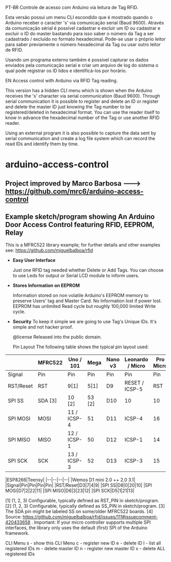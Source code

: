 PT-BR
Controle de acesso com Arduino via leitura de Tag RFID.

Esta versão possui um menu CLI escondido que é mostrado quando o Arduino receber o caracter 's' via comunicação serial (Baud 9600).
Através da comunicação sérial é possível cadastrar e excluir um ID ou cadastrar e excluir o ID do master
bastando para isso saber o número da Tag a ser cadastrado / excluído no formato hexadecimal.
Pode-se usar o próprio leitor para saber previamente o número hexadecimal da Tag ou usar outro leitor de RFID.

Usando um programa externo também é possível capturar os dados enviados pela comunicação serial e criar um arquivo de log
do sistema o qual pode registrar os ID lidos e identificá-los por horário.

EN
Access control with Arduino via RFID Tag reading.

This version has a hidden CLI menu which is shown when the Arduino receives the 's' character via serial communication (Baud 9600).
Through serial communication it is possible to register and delete an ID or register and delete the master ID
just knowing the Tag number to be registered/deleted in hexadecimal format.
You can use the reader itself to know in advance the hexadecimal number of the Tag or use another RFID reader.

Using an external program it is also possible to capture the data sent by serial communication and create a log file
system which can record the read IDs and identify them by time.

# arduino-access-control
   Project improved by Marco Barbosa ---> https://github.com/mrc6/arduino-access-control
   --------------------------------------------------------------------------------------------------------------------
   Example sketch/program showing An Arduino Door Access Control featuring RFID, EEPROM, Relay
   --------------------------------------------------------------------------------------------------------------------
   This is a MFRC522 library example; for further details and other examples see: https://github.com/miguelbalboa/rfid

 * **Easy User Interface**

   Just one RFID tag needed whether Delete or Add Tags. You can choose to use Leds for output or Serial LCD module to inform users.

 * **Stores Information on EEPROM**

   Information stored on non volatile Arduino's EEPROM memory to preserve Users' tag and Master Card. No Information lost
   if power lost. EEPROM has unlimited Read cycle but roughly 100,000 limited Write cycle.

 * **Security**
   To keep it simple we are going to use Tag's Unique IDs. It's simple and not hacker proof.

   @license Released into the public domain.

   Pin Layout
The following table shows the typical pin layout used:

|| MFRC522 |Uno / 101|Mega|Nano v3|Leonardo / Micro|Pro Micro|Yun [4]|Due|
|--|--|--|--|--|--|--|--|--|
| Signal|Pin|Pin|Pin|Pin|Pin|Pin|Pin|Pin|
|RST/Reset|RST|9[1]|5[1]|D9|RESET / ICSP-5|RST|Pin9|22 [1]|
|SPI SS|SDA [3]|10 [2]|53 [2]|D10|10|10|Pin10|23 [2]|
|SPI MOSI|MOSI|11 / ICSP-4|51|D11|ICSP-4|16|ICSP4|SPI-4|
|SPI MISO|MISO|12 / ICSP-1|50|D12|ICSP-1|14|ICSP1|SPI-1|
|SPI SCK|SCK|13 / ICSP-3|52|D13|ICSP-3|15|ICSP3|SPI-3|

|ESP8266|Teensy|
|--|--|--|--|
|Wemos D1 mini	2.0	++ 2.0	3.1|
|Signal|Pin|Pin|Pin|Pin|
|RST/Reset|D3|7|4|9|
|SPI SS|D8|0|20|10|
|SPI MOSI|D7|2|22|11|
|SPI MISO|D6|3|23|12|
|SPI SCK|D5|1|21|13|

[1]	(1, 2, 3) Configurable, typically defined as RST_PIN in sketch/program.
[2]	(1, 2, 3) Configurable, typically defined as SS_PIN in sketch/program.
[3]	The SDA pin might be labeled SS on some/older MFRC522 boards.
[4]	Source: https://github.com/miguelbalboa/rfid/issues/111#issuecomment-420433658 .
Important: If your micro controller supports multiple SPI interfaces, the library only uses the default (first) SPI of the Arduino framework.
  
  CLI Menu
    s - show this CLI Menu
    c - register new ID
    e - delete ID
    l - list all registered IDs
    m - delete master ID
    n - register new master ID
    x - delete ALL registered IDs
